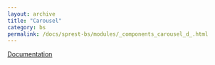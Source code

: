 ```yaml
---
layout: archive
title: "Carousel"
category: bs
permalink: /docs/sprest-bs/modules/_components_carousel_d_.html
---
```

[Documentation](https://getbootstrap.com/docs/4.4/components/carousel)